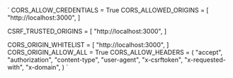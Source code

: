 `
CORS_ALLOW_CREDENTIALS = True
CORS_ALLOWED_ORIGINS = [
    "http://localhost:3000",
]

CSRF_TRUSTED_ORIGINS = [
    "http://localhost:3000",
]

CORS_ORIGIN_WHITELIST = [
    "http://localhost:3000",
]
CORS_ORIGIN_ALLOW_ALL = True
CORS_ALLOW_HEADERS = (
    "accept",
    "authorization",
    "content-type",
    "user-agent",
    "x-csrftoken",
    "x-requested-with",
    "x-domain",
)
`
